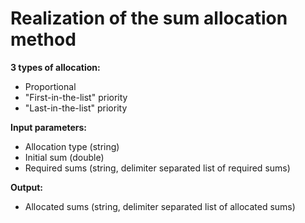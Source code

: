 <h1>Realization of the sum allocation method</h1>

<b>3 types of allocation:</b>
 - Proportional
 - "First-in-the-list" priority
 - "Last-in-the-list" priority


<b>Input parameters:</b>
 - Allocation type (string)
 - Initial sum (double)
 - Required sums (string, delimiter separated list of required sums)

<b>Output:</b>
- Allocated sums (string, delimiter separated list of allocated sums)
